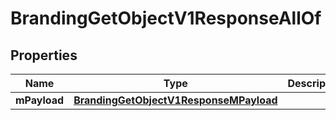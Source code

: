 

# BrandingGetObjectV1ResponseAllOf

## Properties

Name | Type | Description | Notes
------------ | ------------- | ------------- | -------------
**mPayload** | [**BrandingGetObjectV1ResponseMPayload**](BrandingGetObjectV1ResponseMPayload.md) |  | 




